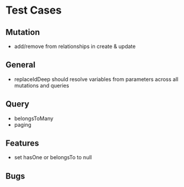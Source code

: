 # Test Cases

## Mutation

- add/remove from relationships in create & update

## General

- replaceIdDeep should resolve variables from parameters across all mutations and queries

## Query

- belongsToMany
- paging

## Features

- set hasOne or belongsTo to null

## Bugs